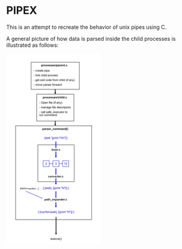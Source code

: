 # PIPEX

This is an attempt to recreate the behavior of unix pipes using C.

A general picture of how data is parsed inside the child processes is illustrated as follows:

<img src="/docs/pipex_child_diagram.jpg" alt="architecture" style="max-width: 50%;">